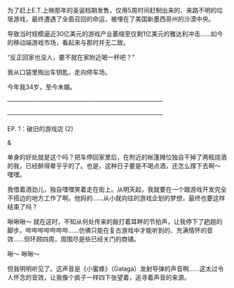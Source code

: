 为了赶上E.T.上映那年的圣诞档期发售，仅用5周时间赶制出来的、来路不明的垃圾游戏，最终遭遇了全面召回的命运，被埋在了美国新墨西哥州的沙漠中央。

导致当时规模逼近30亿美元的游戏产业萎缩至仅剩1亿美元的雅达利冲击……如今的移动端游戏市场，看起来与那时并无二致。

“反正回家也没人，要不就在家附近喝一杯吧？”

我从口袋里掏出车钥匙，走向停车场。

今年我34岁，至今未婚。

────────────────────────────────────

────────────────────────────────────

EP. 1：破旧的游戏店 (2)

&

单身的好处就是这个吗？把车停回家里后，在附近的帐篷摊位独自干掉了两瓶烧酒的我，已经醉得晕乎乎的了。也是，这种日子要是不喝点酒，还怎么撑下去啊～ 嘿嘿。

我借着酒劲儿，独自嘿嘿笑着走在街上。从明天起，我就要在一个跟游戏开发完全不搭边的地方工作了啊。他妈的……从小就向往的游戏企划的梦想，最终也要这样结束了吗？

啾啾啾～ 就在这时，不知从何处传来的敲打着耳畔的节拍声，让我停下了趔趄的脚步。哔哔哔哔哔哔哔……仿佛只能在复古游戏中才能听到的、充满情怀的音效……但环顾四周，周围尽是些已经关门的商铺。

啾～ 啾啾～

但我明明听见了。这声音是《小蜜蜂》（Galaga）发射导弹的声音啊……这太过令人怀念的音效，让我像个疯子一样四下张望着，追寻着声音的来源。